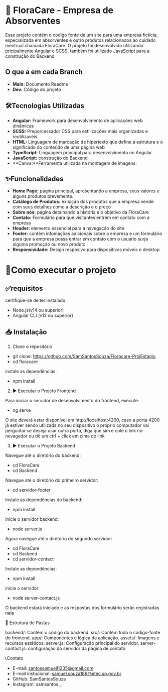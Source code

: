 # 🌸 FloraCare - Empresa de Absorventes

Esse projeto contém o codigo fonte de um site para uma empresa fictícia, especializada em absorventes e outro produtos relacionados ao cuidado mentrual chamada FloraCare. O projeto foi desenvolvido utilizando pricipalmente Angular e SCSS, também foi utilizado JavaScript para a construção do Backend

## O que a em cada Branch

- **Main:** Documento Readme
- **Dev:** Código do projeto  

## 🛠️Tecnologias Utilizadas

- **Angular:** Framework para desenvolvimento de aplicações web dinâmicas
- **SCSS:** Preporcessador CSS para estilizações mais organizadas e reutilizavéis
- **HTML:** Linguagem de marcação de hipertexto que define a estrutura e o significado do conteúdo de uma página web
- **TypeScript:** Linguagem principal para desenvolvimento no Angular
- **JavaScript:** construção do Backend
- **Canva:**Ferramenta utilizada na montagem de imagens.

## ✨Funcionalidades
- **Home Page:** página principal, apresentando a empresa, seus valores e alguns produtos brevemente.
- **Catálogo de Produtos:** exibição dos produtos que a empresa vende com seus detalhes como a descrição e o preço
- **Sobre nós:** página detalhando a história e o objetivo da FloraCare
- **Contato:** Formulário para que visitantes entrem em contato com a empresa
- **Header:** elemento essencial para a navegação do site
- **Footer:** contém infomações adicionais sobre a empresa e um formulário para que a empresa possa entrar em contato com o usuário surja alguma promoção ou novo produto 
- **Responsividade:** Design resposivo para dispositivos móveis e desktop

# 🚀Como executar o projeto

## ✅requisitos
certifique-se de ter instalado:
- Node.js(v14 ou superior)
- Angular CLI (v12 ou superior)

## 📥 Instalação
1. Clone o repositório

- git clone: https://github.com/SamSantosSouza/Floracare-ProjEstagio
- cd floracare

instale as dependências:
- npm install

2. ▶️ Executar o Projeto Frontend

Para iniciar o servidor de desenvolvimento do frontend, execute:
- ng serve

O site deverá estar disponível em http://localhost:4200, caso a porta 4200 já estiver sendo utilizada no seu dispositivo o próprio computador vai perguntar se deseja usar outra porta, diga que sim e cole o link no nevagedor ou dê um ctrl + click em cima do link

3. ▶️ Executar o Projeto Backend

Navegue até o diretório do backend:
- cd FloraCare
- cd Backend

Navegue até o diretório do primeiro servidor:
- cd servidor-footer

Instale as dependências do backend:
- npm install

Inicie o servidor backend:
- node server.js

Agora navegue até o diretório do segundo servidor:
- cd FloraCare
- cd Backend
- cd servidor-contact

Instale as dependências:
- npm install

inicie o servidor:
- node server-contact.js


O backend estará iniciado e as respostas dos formulário serão registradas nele

📂 Estrutura de Pastas

backend/: Contém o código do backend.
src/: Contém todo o código-fonte do frontend.
app/: Componentes e lógica da aplicação.
assets/: Imagens e recursos estáticos.
server.js: Configuração principal do servidor.
server-contact.js: configuração do servidor da página de contato

📞Contato

- E-mail: santossamuell1235@gmail.com
- E-mail instucional: samuel.souza189@etec.sp.gov.br
- GitHub: SamSantosSouza
- Instagram: samsantos._
